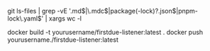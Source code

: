 git ls-files | grep -vE '\.md$|\.mdc$|package(-lock)?\.json$|pnpm-lock\.yaml$' | xargs wc -l

docker build -t yourusername/firstdue-listener:latest .
docker push yourusername./firstdue-listener:latest
